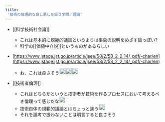 ```yaml
---
title:
 '技術の倫理的な良し悪しを扱う学問／理論'
---
```


- [[科学技術社会論]]
    - これは基本的に規範的議論というよりは事象の説明をめざす論っぽい?
    - 科学の[[価値中立説]]というものがあるらしい

- [https://www.jstage.jst.go.jp/article/jsee/58/2/58_2_2_14/_pdf/-char/en](https://www.jstage.jst.go.jp/article/jsee/58/2/58_2_2_14/_pdf/-char/en)
    - お、これは良さそう<img src='https://scrapbox.io/api/pages/blu3mo-public/blu3mo/icon' alt='blu3mo.icon' height="19.5"/><img src='https://scrapbox.io/api/pages/blu3mo-public/blu3mo/icon' alt='blu3mo.icon' height="19.5"/><img src='https://scrapbox.io/api/pages/blu3mo-public/blu3mo/icon' alt='blu3mo.icon' height="19.5"/>
- [[技術者倫理]]
    - これはどちらかというと技術者が技術を作るプロセスにおいて考えるべき倫理って感じだな<img src='https://scrapbox.io/api/pages/blu3mo-public/blu3mo/icon' alt='blu3mo.icon' height="19.5"/>
    - 技術自体の規範的議論とはちょっと違う<img src='https://scrapbox.io/api/pages/blu3mo-public/blu3mo/icon' alt='blu3mo.icon' height="19.5"/>
    - それを論考で扱わないことは明言すると良さそう
